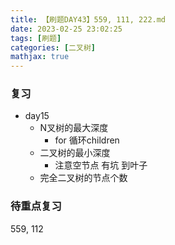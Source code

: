 ```yaml
---
title: 【刷题DAY43】559, 111, 222.md
date: 2023-02-25 23:02:25
tags: [刷题] 
categories: [二叉树]
mathjax: true 
---
```


### 复习
- day15
    - N叉树的最大深度
        - for 循环children
    - 二叉树的最小深度
        - 注意空节点 有坑 到叶子
    - 完全二叉树的节点个数    
     
        

### 待重点复习   
559, 112
